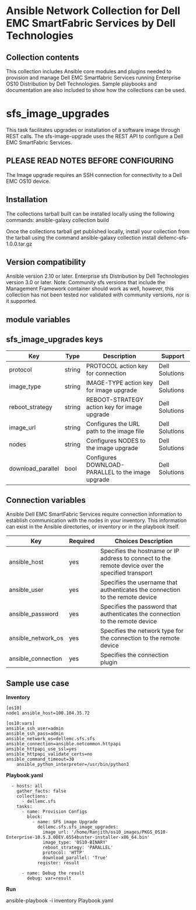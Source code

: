 Ansible Network Collection for Dell EMC SmartFabric Services by Dell Technologies
=================================================================================

Collection contents
-------------------
This collection includes Ansible core modules and plugins needed to provision and manage Dell EMC Smartfabric Services running Enterprise OS10 Distribution by Dell Technologies. Sample playbooks and documentation are also included to show how the collections can be used.

sfs_image_upgrades
==================
This task facilitates upgrades or installation of a software image through REST calls. The sfs-image-upgrade uses the REST API to configure a Dell EMC SmartFabric Services. 

PLEASE READ NOTES BEFORE CONFIGURING
------------------------------------
The Image upgrade requires an SSH connection for connectivity to a Dell EMC OS10 device.

Installation
------------
The collections tarball built can be installed locally using the following commands:
ansible-galaxy collection build

Once the collections tarball get published locally, install your collection from the tarball using the command
ansible-galaxy collection install dellemc-sfs-1.0.0.tar.gz

Version compatibility
---------------------
Ansible version 2.10 or later.
Enterprise sfs Distribution by Dell Technologies version 3.0 or later.
Note: Community sfs  versions that include the Management Framework container should work as well, however, this collection has not been tested nor validated with community versions, nor is it supported.

module variables
----------------

sfs_image_upgrades keys
-----------------------
Key		      |	Type	|	Description			    |	Support        |
----------------------|---------|-------------------------------------------|------------------|
protocol	      |	string	| PROTOCOL  action key for connection      |	Dell Solutions |
image_type	      |	string	| IMAGE-TYPE action key for image upgrade	    |	Dell Solutions |
reboot_strategy |	string	| REBOOT-STRATEGY action key for image upgrade   |	Dell Solutions |
image_url    |	string	| Configures the URL path to the image file   |	Dell Solutions |
nodes  |	string	| Configures NODES to the image upgrade    |	Dell Solutions |
download_parallel     |	bool	| Configures DOWNLOAD-PARALLEL to the image upgrade    |	Dell Solutions |

Connection variables
--------------------
Ansible Dell EMC SmartFabric Services require connection information to establish communication with the nodes in your inventory. This information can exist in the Ansible directories, or inventory or in the playbook itself.

Key		    |	Required   |            	Choices	Description								    |
--------------------|--------------|--------------------------------------------------------------------------------------------------------|
ansible_host	    |	yes	   |	Specifies the hostname or IP address to connect to the remote device over the specified transport  |
ansible_user	    |	yes	   |	Specifies the username that authenticates the connection to the remote device			    |	
ansible_password    |	yes	   |	Specifies the password that authenticates the connection to the remote device			    |
ansible_network_os  |	yes	   |	Specifies the network type for the connection to the remote device			            |
ansible_connection  |	yes	   |	Specifies the connection plugin                                                                     |

Sample use case
---------------

**Inventory**

	[os10]
	node1 ansible_host=100.104.35.72 
 
	[os10:vars]
	ansible_ssh_user=admin
	ansible_ssh_pass=admin
	ansible_network_os=dellemc.sfs.sfs
	ansible_connection=ansible.netcommon.httpapi
	ansible_httpapi_use_ssl=yes
	ansible_httpapi_validate_certs=no
	ansible_command_timeout=30
        ansible_python_interpreter=/usr/bin/python3

**Playbook.yaml**

      - hosts: all
        gather_facts: false
        collections: 
          - dellemc.sfs
        tasks:
          - name: Provision Configs
            block:
              - name: SFS image Upgrade
                dellemc.sfs.sfs_image_upgrades:
                  image_url: '/home/Ranjith/os10_images/PKGS_OS10-Enterprise-10.5.3.0DEV.6554buster-installer-x86_64.bin'
                  image_type: 'OS10-BINARY'
                  reboot_strategy: 'PARALLEL'
                  protocol: 'HTTP'
                  download_parallel: 'True'
                register: result

          - name: Debug the result
            debug: var=result
	 	
             	
**Run**

ansible-playbook -i inventory Playbook.yaml

